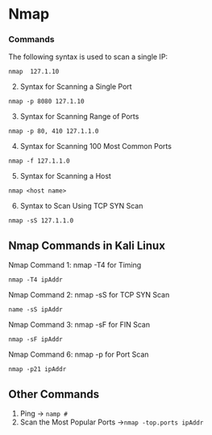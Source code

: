 # Nmap

### Commands

The following syntax is used to scan a single IP:

```
nmap  127.1.10
```

2. Syntax for Scanning a Single Port

```
nmap -p 8080 127.1.10
   ```

3. Syntax for Scanning Range of Ports

```
nmap -p 80, 410 127.1.1.0
```

4. Syntax for Scanning 100 Most Common Ports

```
nmap -f 127.1.1.0
```

5. Syntax for Scanning a Host

```
nmap <host name> 
```

6. Syntax to Scan Using TCP SYN Scan

```
nmap -sS 127.1.1.0 
```

## Nmap Commands in Kali Linux

Nmap Command 1: nmap -T4 for Timing

```
nmap -T4 ipAddr
```

Nmap Command 2: nmap -sS for TCP SYN Scan

```
name -sS ipAddr
```

Nmap Command 3: nmap -sF for FIN Scan

```
nmap -sF ipAddr
```

Nmap Command 6: nmap -p for Port Scan

```
nmap -p21 ipAddr
```

## Other Commands

1. Ping ->  ```namp # ```
2. Scan the Most Popular Ports ->``` nmap -top.ports ipAddr ```